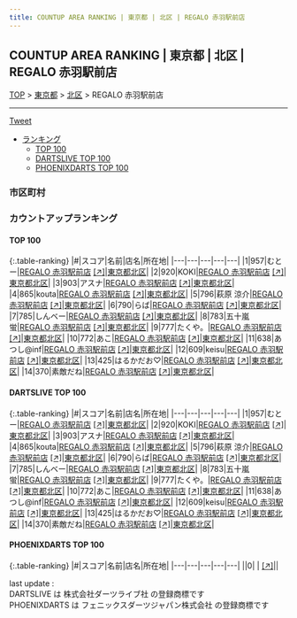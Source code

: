 ```yaml
---
title: COUNTUP AREA RANKING | 東京都 | 北区 | REGALO 赤羽駅前店
---
```

## COUNTUP AREA RANKING | 東京都 | 北区 | REGALO 赤羽駅前店

[TOP](/darts/rank/) > [東京都](/darts/rank/東京都/) > [北区](/darts/rank/東京都/北区/) > REGALO 赤羽駅前店

___

<a href="https://twitter.com/share?ref_src=twsrc%5Etfw" data-text="COUNTUP AREA RANKING | 東京都北区REGALO 赤羽駅前店" class="twitter-share-button" data-hashtags="DARTSLIVE,PHOENIXDARTS,darts,ダーツ" data-show-count="false">Tweet</a>

* [ランキング](#カウントアップランキング)
    * [TOP 100](#top-100)
    * [DARTSLIVE TOP 100](#dartslive-top-100)
    * [PHOENIXDARTS TOP 100](#phoenixdarts-top-100)

### 市区町村

<ul>

</ul>

### カウントアップランキング

#### TOP 100



{:.table-ranking}
|#|スコア|名前|店名|所在地|
|---|---|---|---|---|
|1|957|<span class="rank-name-dl">むとー</span>|<a href="/darts/rank/shops/e96808ae5ab909015f9f3321c1147265.html">REGALO 赤羽駅前店</a> <a href="https://search.dartslive.com/jp/shop/e96808ae5ab909015f9f3321c1147265">[↗]</a>|<a href="/darts/rank/東京都/北区">東京都北区</a>|
|2|920|<span class="rank-name-dl">KOKI</span>|<a href="/darts/rank/shops/e96808ae5ab909015f9f3321c1147265.html">REGALO 赤羽駅前店</a> <a href="https://search.dartslive.com/jp/shop/e96808ae5ab909015f9f3321c1147265">[↗]</a>|<a href="/darts/rank/東京都/北区">東京都北区</a>|
|3|903|<span class="rank-name-dl">アスナ</span>|<a href="/darts/rank/shops/e96808ae5ab909015f9f3321c1147265.html">REGALO 赤羽駅前店</a> <a href="https://search.dartslive.com/jp/shop/e96808ae5ab909015f9f3321c1147265">[↗]</a>|<a href="/darts/rank/東京都/北区">東京都北区</a>|
|4|865|<span class="rank-name-dl">kouta</span>|<a href="/darts/rank/shops/e96808ae5ab909015f9f3321c1147265.html">REGALO 赤羽駅前店</a> <a href="https://search.dartslive.com/jp/shop/e96808ae5ab909015f9f3321c1147265">[↗]</a>|<a href="/darts/rank/東京都/北区">東京都北区</a>|
|5|796|<span class="rank-name-dl">萩原 涼介</span>|<a href="/darts/rank/shops/e96808ae5ab909015f9f3321c1147265.html">REGALO 赤羽駅前店</a> <a href="https://search.dartslive.com/jp/shop/e96808ae5ab909015f9f3321c1147265">[↗]</a>|<a href="/darts/rank/東京都/北区">東京都北区</a>|
|6|790|<span class="rank-name-dl">らば</span>|<a href="/darts/rank/shops/e96808ae5ab909015f9f3321c1147265.html">REGALO 赤羽駅前店</a> <a href="https://search.dartslive.com/jp/shop/e96808ae5ab909015f9f3321c1147265">[↗]</a>|<a href="/darts/rank/東京都/北区">東京都北区</a>|
|7|785|<span class="rank-name-dl">しんベー</span>|<a href="/darts/rank/shops/e96808ae5ab909015f9f3321c1147265.html">REGALO 赤羽駅前店</a> <a href="https://search.dartslive.com/jp/shop/e96808ae5ab909015f9f3321c1147265">[↗]</a>|<a href="/darts/rank/東京都/北区">東京都北区</a>|
|8|783|<span class="rank-name-dl">五十嵐 蛍</span>|<a href="/darts/rank/shops/e96808ae5ab909015f9f3321c1147265.html">REGALO 赤羽駅前店</a> <a href="https://search.dartslive.com/jp/shop/e96808ae5ab909015f9f3321c1147265">[↗]</a>|<a href="/darts/rank/東京都/北区">東京都北区</a>|
|9|777|<span class="rank-name-dl">たくや。</span>|<a href="/darts/rank/shops/e96808ae5ab909015f9f3321c1147265.html">REGALO 赤羽駅前店</a> <a href="https://search.dartslive.com/jp/shop/e96808ae5ab909015f9f3321c1147265">[↗]</a>|<a href="/darts/rank/東京都/北区">東京都北区</a>|
|10|772|<span class="rank-name-dl">あこ</span>|<a href="/darts/rank/shops/e96808ae5ab909015f9f3321c1147265.html">REGALO 赤羽駅前店</a> <a href="https://search.dartslive.com/jp/shop/e96808ae5ab909015f9f3321c1147265">[↗]</a>|<a href="/darts/rank/東京都/北区">東京都北区</a>|
|11|638|<span class="rank-name-dl">あつし@inf</span>|<a href="/darts/rank/shops/e96808ae5ab909015f9f3321c1147265.html">REGALO 赤羽駅前店</a> <a href="https://search.dartslive.com/jp/shop/e96808ae5ab909015f9f3321c1147265">[↗]</a>|<a href="/darts/rank/東京都/北区">東京都北区</a>|
|12|609|<span class="rank-name-dl">keisu</span>|<a href="/darts/rank/shops/e96808ae5ab909015f9f3321c1147265.html">REGALO 赤羽駅前店</a> <a href="https://search.dartslive.com/jp/shop/e96808ae5ab909015f9f3321c1147265">[↗]</a>|<a href="/darts/rank/東京都/北区">東京都北区</a>|
|13|425|<span class="rank-name-dl">はるかだお♡</span>|<a href="/darts/rank/shops/e96808ae5ab909015f9f3321c1147265.html">REGALO 赤羽駅前店</a> <a href="https://search.dartslive.com/jp/shop/e96808ae5ab909015f9f3321c1147265">[↗]</a>|<a href="/darts/rank/東京都/北区">東京都北区</a>|
|14|370|<span class="rank-name-dl">素敵だね</span>|<a href="/darts/rank/shops/e96808ae5ab909015f9f3321c1147265.html">REGALO 赤羽駅前店</a> <a href="https://search.dartslive.com/jp/shop/e96808ae5ab909015f9f3321c1147265">[↗]</a>|<a href="/darts/rank/東京都/北区">東京都北区</a>|


#### DARTSLIVE TOP 100



{:.table-ranking}
|#|スコア|名前|店名|所在地|
|---|---|---|---|---|
|1|957|<span class="rank-name-dl">むとー</span>|<a href="/darts/rank/shops/e96808ae5ab909015f9f3321c1147265.html">REGALO 赤羽駅前店</a> <a href="https://search.dartslive.com/jp/shop/e96808ae5ab909015f9f3321c1147265">[↗]</a>|<a href="/darts/rank/東京都/北区">東京都北区</a>|
|2|920|<span class="rank-name-dl">KOKI</span>|<a href="/darts/rank/shops/e96808ae5ab909015f9f3321c1147265.html">REGALO 赤羽駅前店</a> <a href="https://search.dartslive.com/jp/shop/e96808ae5ab909015f9f3321c1147265">[↗]</a>|<a href="/darts/rank/東京都/北区">東京都北区</a>|
|3|903|<span class="rank-name-dl">アスナ</span>|<a href="/darts/rank/shops/e96808ae5ab909015f9f3321c1147265.html">REGALO 赤羽駅前店</a> <a href="https://search.dartslive.com/jp/shop/e96808ae5ab909015f9f3321c1147265">[↗]</a>|<a href="/darts/rank/東京都/北区">東京都北区</a>|
|4|865|<span class="rank-name-dl">kouta</span>|<a href="/darts/rank/shops/e96808ae5ab909015f9f3321c1147265.html">REGALO 赤羽駅前店</a> <a href="https://search.dartslive.com/jp/shop/e96808ae5ab909015f9f3321c1147265">[↗]</a>|<a href="/darts/rank/東京都/北区">東京都北区</a>|
|5|796|<span class="rank-name-dl">萩原 涼介</span>|<a href="/darts/rank/shops/e96808ae5ab909015f9f3321c1147265.html">REGALO 赤羽駅前店</a> <a href="https://search.dartslive.com/jp/shop/e96808ae5ab909015f9f3321c1147265">[↗]</a>|<a href="/darts/rank/東京都/北区">東京都北区</a>|
|6|790|<span class="rank-name-dl">らば</span>|<a href="/darts/rank/shops/e96808ae5ab909015f9f3321c1147265.html">REGALO 赤羽駅前店</a> <a href="https://search.dartslive.com/jp/shop/e96808ae5ab909015f9f3321c1147265">[↗]</a>|<a href="/darts/rank/東京都/北区">東京都北区</a>|
|7|785|<span class="rank-name-dl">しんベー</span>|<a href="/darts/rank/shops/e96808ae5ab909015f9f3321c1147265.html">REGALO 赤羽駅前店</a> <a href="https://search.dartslive.com/jp/shop/e96808ae5ab909015f9f3321c1147265">[↗]</a>|<a href="/darts/rank/東京都/北区">東京都北区</a>|
|8|783|<span class="rank-name-dl">五十嵐 蛍</span>|<a href="/darts/rank/shops/e96808ae5ab909015f9f3321c1147265.html">REGALO 赤羽駅前店</a> <a href="https://search.dartslive.com/jp/shop/e96808ae5ab909015f9f3321c1147265">[↗]</a>|<a href="/darts/rank/東京都/北区">東京都北区</a>|
|9|777|<span class="rank-name-dl">たくや。</span>|<a href="/darts/rank/shops/e96808ae5ab909015f9f3321c1147265.html">REGALO 赤羽駅前店</a> <a href="https://search.dartslive.com/jp/shop/e96808ae5ab909015f9f3321c1147265">[↗]</a>|<a href="/darts/rank/東京都/北区">東京都北区</a>|
|10|772|<span class="rank-name-dl">あこ</span>|<a href="/darts/rank/shops/e96808ae5ab909015f9f3321c1147265.html">REGALO 赤羽駅前店</a> <a href="https://search.dartslive.com/jp/shop/e96808ae5ab909015f9f3321c1147265">[↗]</a>|<a href="/darts/rank/東京都/北区">東京都北区</a>|
|11|638|<span class="rank-name-dl">あつし@inf</span>|<a href="/darts/rank/shops/e96808ae5ab909015f9f3321c1147265.html">REGALO 赤羽駅前店</a> <a href="https://search.dartslive.com/jp/shop/e96808ae5ab909015f9f3321c1147265">[↗]</a>|<a href="/darts/rank/東京都/北区">東京都北区</a>|
|12|609|<span class="rank-name-dl">keisu</span>|<a href="/darts/rank/shops/e96808ae5ab909015f9f3321c1147265.html">REGALO 赤羽駅前店</a> <a href="https://search.dartslive.com/jp/shop/e96808ae5ab909015f9f3321c1147265">[↗]</a>|<a href="/darts/rank/東京都/北区">東京都北区</a>|
|13|425|<span class="rank-name-dl">はるかだお♡</span>|<a href="/darts/rank/shops/e96808ae5ab909015f9f3321c1147265.html">REGALO 赤羽駅前店</a> <a href="https://search.dartslive.com/jp/shop/e96808ae5ab909015f9f3321c1147265">[↗]</a>|<a href="/darts/rank/東京都/北区">東京都北区</a>|
|14|370|<span class="rank-name-dl">素敵だね</span>|<a href="/darts/rank/shops/e96808ae5ab909015f9f3321c1147265.html">REGALO 赤羽駅前店</a> <a href="https://search.dartslive.com/jp/shop/e96808ae5ab909015f9f3321c1147265">[↗]</a>|<a href="/darts/rank/東京都/北区">東京都北区</a>|


#### PHOENIXDARTS TOP 100



{:.table-ranking}
|#|スコア|名前|店名|所在地|
|---|---|---|---|---|
||0|<span class="rank-name-dl"> </span>|<a href="/darts/rank/shops/.html"></a> <a href="">[↗]</a>|<a href="/darts/rank//"></a>|


<div class="footer border-top border-gray-light mt-5 pt-3 text-right text-gray">
    last update : <span style="font-weight: italic" id="foot_last_modified"></span><br />
    DARTSLIVE は 株式会社ダーツライブ社 の登録商標です<br />
    PHOENIXDARTS は フェニックスダーツジャパン株式会社 の登録商標です<br />
</div>

<script src="https://cdnjs.cloudflare.com/ajax/libs/jquery.tablesorter/2.31.3/js/jquery.tablesorter.min.js" integrity="sha512-qzgd5cYSZcosqpzpn7zF2ZId8f/8CHmFKZ8j7mU4OUXTNRd5g+ZHBPsgKEwoqxCtdQvExE5LprwwPAgoicguNg==" crossorigin="anonymous" referrerpolicy="no-referrer"></script>
<link rel="stylesheet" href="https://cdnjs.cloudflare.com/ajax/libs/jquery.tablesorter/2.31.3/css/theme.default.min.css" integrity="sha512-wghhOJkjQX0Lh3NSWvNKeZ0ZpNn+SPVXX1Qyc9OCaogADktxrBiBdKGDoqVUOyhStvMBmJQ8ZdMHiR3wuEq8+w==" crossorigin="anonymous" referrerpolicy="no-referrer" />
<script>
$(function() {
    $(".table-ranking").tablesorter({sortList:[[0, 0]]});
    $("#foot_last_modified").text(formatDate(new Date(document.lastModified), 'yyyy-MM-dd HH:mm:ss'));
});
</script>

<script async src="https://platform.twitter.com/widgets.js" charset="utf-8"></script>
